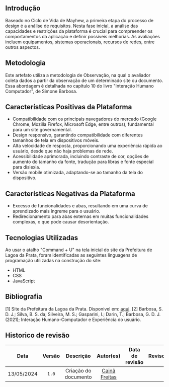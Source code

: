 ## Introdução

Baseado no Ciclo de Vida de Mayhew, a primeira etapa do processo de design é a análise de requisitos. Nesta fase inicial, a análise das capacidades e restrições da plataforma é crucial para compreender os comportamentos da aplicação e definir possíveis melhorias. As avaliações incluem equipamentos, sistemas operacionais, recursos de redes, entre outros aspectos.

## Metodologia

Este artefato utiliza a metodologia de Observação, na qual o avaliador coleta dados a partir da observação de um determinado site ou documento. Essa abordagem é detalhada no capítulo 10 do livro "Interação Humano Computador", de Simone Barbosa.

## Características Positivas da Plataforma

- Compatibilidade com os principais navegadores do mercado (Google Chrome, Mozilla Firefox, Microsoft Edge, entre outros), fundamental para um site governamental.
- Design responsivo, garantindo compatibilidade com diferentes tamanhos de tela em dispositivos móveis.
- Alta velocidade de resposta, proporcionando uma experiência rápida ao usuário, desde que não haja problemas de rede.
- Acessibilidade aprimorada, incluindo contraste de cor, opções de aumento do tamanho da fonte, tradução para libras e fonte especial para dislexia.
- Versão mobile otimizada, adaptando-se ao tamanho da tela do dispositivo.


## Características Negativas da Plataforma

- Excesso de funcionalidades e abas, resultando em uma curva de aprendizado mais íngreme para o usuário.
- Redirecionamento para abas externas em muitas funcionalidades complexas, o que pode causar desorientação.


## Tecnologias Utilizadas

Ao usar o atalho "Command + U" na tela inicial do site da Prefeitura de Lagoa da Prata, foram identificadas as seguintes linguagens de programação utilizadas na construção do site:

- HTML
- CSS
- JavaScript

## Bibliografia
[1] Site da Prefeitura da Lagoa da Prata. Disponivel em: [aqui](hhttps://www.lagoadaprata.mg.gov.br/).
[2] Barbosa, S. D. J.; Silva, B. S. da; Silveira, M. S.; Gasparini, I.; Darin, T.; Barbosa, G. D. J. (2021); Interação Humano-Computador e Experiência do usuário.


## Historico de revisão

|    Data    | Versão |      Descrição       |                  Autor(es)                  | Data de revisão | Revisor(es) |
| :--------: | :----: | :------------------: | :-----------------------------------------: | :-------------: | :---------: |
| 13/05/2024 | `1.0`  | Criação do documento | [Cainã Freitas](https://github.com/freitasc) |                 |             |